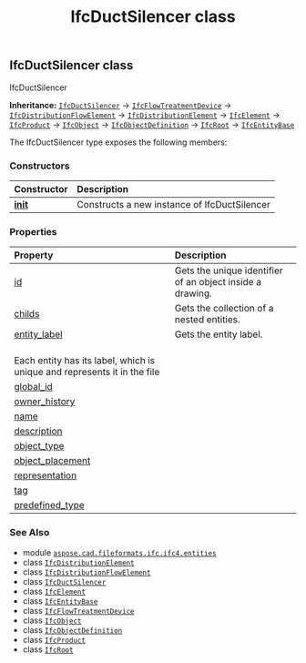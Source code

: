 ﻿---
title: IfcDuctSilencer class
second_title: Aspose.CAD for Python via .NET API References
description: 
type: docs
weight: 2040
url: /python-net/aspose.cad.fileformats.ifc.ifc4.entities/ifcductsilencer/
is_root: false
---

## IfcDuctSilencer class

IfcDuctSilencer



**Inheritance:** [`IfcDuctSilencer`](/cad/python-net/aspose.cad.fileformats.ifc.ifc4.entities/ifcductsilencer) → 
[`IfcFlowTreatmentDevice`](/cad/python-net/aspose.cad.fileformats.ifc.ifc4.entities/ifcflowtreatmentdevice) → 
[`IfcDistributionFlowElement`](/cad/python-net/aspose.cad.fileformats.ifc.ifc4.entities/ifcdistributionflowelement) → 
[`IfcDistributionElement`](/cad/python-net/aspose.cad.fileformats.ifc.ifc4.entities/ifcdistributionelement) → 
[`IfcElement`](/cad/python-net/aspose.cad.fileformats.ifc.ifc4.entities/ifcelement) → 
[`IfcProduct`](/cad/python-net/aspose.cad.fileformats.ifc.ifc4.entities/ifcproduct) → 
[`IfcObject`](/cad/python-net/aspose.cad.fileformats.ifc.ifc4.entities/ifcobject) → 
[`IfcObjectDefinition`](/cad/python-net/aspose.cad.fileformats.ifc.ifc4.entities/ifcobjectdefinition) → 
[`IfcRoot`](/cad/python-net/aspose.cad.fileformats.ifc.ifc4.entities/ifcroot) → 
[`IfcEntityBase`](/cad/python-net/aspose.cad.fileformats.ifc/ifcentitybase)



The IfcDuctSilencer type exposes the following members:

### Constructors
| Constructor | Description |
| :- | :- |
| [__init__](/cad/python-net/aspose.cad.fileformats.ifc.ifc4.entities/ifcductsilencer/__init__/#) | Constructs a new instance of IfcDuctSilencer |


### Properties
| Property | Description |
| :- | :- |
| [id](/cad/python-net/aspose.cad.fileformats.ifc.ifc4.entities/ifcductsilencer/id) | Gets the unique identifier of an object inside a drawing. |
| [childs](/cad/python-net/aspose.cad.fileformats.ifc.ifc4.entities/ifcductsilencer/childs) | Gets the collection of a nested entities. |
| [entity_label](/cad/python-net/aspose.cad.fileformats.ifc.ifc4.entities/ifcductsilencer/entity_label) | Gets the entity label.<br/>Each entity has its label, which is unique and represents it in the file |
| [global_id](/cad/python-net/aspose.cad.fileformats.ifc.ifc4.entities/ifcductsilencer/global_id) |  |
| [owner_history](/cad/python-net/aspose.cad.fileformats.ifc.ifc4.entities/ifcductsilencer/owner_history) |  |
| [name](/cad/python-net/aspose.cad.fileformats.ifc.ifc4.entities/ifcductsilencer/name) |  |
| [description](/cad/python-net/aspose.cad.fileformats.ifc.ifc4.entities/ifcductsilencer/description) |  |
| [object_type](/cad/python-net/aspose.cad.fileformats.ifc.ifc4.entities/ifcductsilencer/object_type) |  |
| [object_placement](/cad/python-net/aspose.cad.fileformats.ifc.ifc4.entities/ifcductsilencer/object_placement) |  |
| [representation](/cad/python-net/aspose.cad.fileformats.ifc.ifc4.entities/ifcductsilencer/representation) |  |
| [tag](/cad/python-net/aspose.cad.fileformats.ifc.ifc4.entities/ifcductsilencer/tag) |  |
| [predefined_type](/cad/python-net/aspose.cad.fileformats.ifc.ifc4.entities/ifcductsilencer/predefined_type) |  |



### See Also
* module [`aspose.cad.fileformats.ifc.ifc4.entities`](..)
* class [`IfcDistributionElement`](/cad/python-net/aspose.cad.fileformats.ifc.ifc4.entities/ifcdistributionelement)
* class [`IfcDistributionFlowElement`](/cad/python-net/aspose.cad.fileformats.ifc.ifc4.entities/ifcdistributionflowelement)
* class [`IfcDuctSilencer`](/cad/python-net/aspose.cad.fileformats.ifc.ifc4.entities/ifcductsilencer)
* class [`IfcElement`](/cad/python-net/aspose.cad.fileformats.ifc.ifc4.entities/ifcelement)
* class [`IfcEntityBase`](/cad/python-net/aspose.cad.fileformats.ifc/ifcentitybase)
* class [`IfcFlowTreatmentDevice`](/cad/python-net/aspose.cad.fileformats.ifc.ifc4.entities/ifcflowtreatmentdevice)
* class [`IfcObject`](/cad/python-net/aspose.cad.fileformats.ifc.ifc4.entities/ifcobject)
* class [`IfcObjectDefinition`](/cad/python-net/aspose.cad.fileformats.ifc.ifc4.entities/ifcobjectdefinition)
* class [`IfcProduct`](/cad/python-net/aspose.cad.fileformats.ifc.ifc4.entities/ifcproduct)
* class [`IfcRoot`](/cad/python-net/aspose.cad.fileformats.ifc.ifc4.entities/ifcroot)
